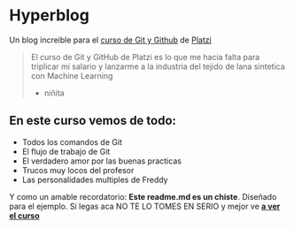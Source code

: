 # Hyperblog 
Un blog increible para el [curso de Git y Github](https://platzi.com/clases/git-github/ "curso de Git y Github") de [Platzi](https://platzi.com "Platzi")
> El curso de Git y GitHub de Platzi es lo que me hacia falta para triplicar mi salario y lanzarme a la industria del tejido de lana sintetica con Machine Learning
> - niñita

## En este curso vemos de todo:
* Todos los comandos de Git
* El flujo de trabajo de Git
* El verdadero amor por las buenas practicas
* Trucos muy locos del profesor
* Las personalidades multiples de Freddy

Y como un amable recordatorio: **Este readme.md es un chiste**. Diseñado para el ejemplo. Si legas aca NO TE LO TOMES EN SERIO y mejor ve [**a ver el curso**](https://platzi.com/clases/git-github/ "a ver el curso")